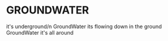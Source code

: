# GROUNDWATER
it's underground/n
GroundWater
its flowing down in the ground
GroundWater
it's all around
